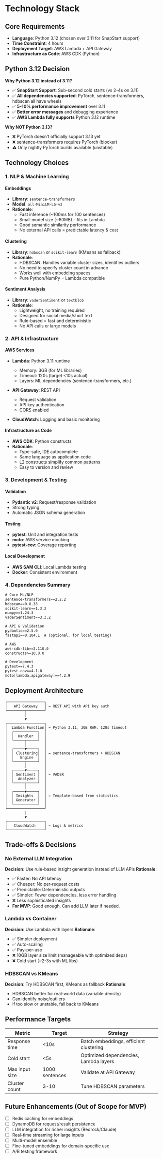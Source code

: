 # Technology Stack

## Core Requirements
- **Language**: Python 3.12 (chosen over 3.11 for SnapStart support)
- **Time Constraint**: 4 hours
- **Deployment Target**: AWS Lambda + API Gateway
- **Infrastructure as Code**: AWS CDK (Python)

## Python 3.12 Decision

**Why Python 3.12 instead of 3.11?**
- ✅ **SnapStart Support**: Sub-second cold starts (vs 2-4s on 3.11)
- ✅ **All dependencies supported**: PyTorch, sentence-transformers, hdbscan all have wheels
- ✅ **5-10% performance improvement** over 3.11
- ✅ **Better error messages** and debugging experience
- ✅ **AWS Lambda fully supports** Python 3.12 runtime

**Why NOT Python 3.13?**
- ❌ PyTorch doesn't officially support 3.13 yet
- ❌ sentence-transformers requires PyTorch (blocker)
- ⚠️ Only nightly PyTorch builds available (unstable)

## Technology Choices

### 1. NLP & Machine Learning

#### Embeddings
- **Library**: `sentence-transformers`
- **Model**: `all-MiniLM-L6-v2`
- **Rationale**:
  - Fast inference (~100ms for 100 sentences)
  - Small model size (~80MB) - fits in Lambda
  - Good semantic similarity performance
  - No external API calls = predictable latency & cost

#### Clustering
- **Library**: `hdbscan` or `scikit-learn` (KMeans as fallback)
- **Rationale**:
  - HDBSCAN: Handles variable cluster sizes, identifies outliers
  - No need to specify cluster count in advance
  - Works well with embedding spaces
  - Pure Python/NumPy = Lambda compatible

#### Sentiment Analysis
- **Library**: `vaderSentiment` or `textblob`
- **Rationale**:
  - Lightweight, no training required
  - Designed for social media/short text
  - Rule-based = fast and deterministic
  - No API calls or large models

### 2. API & Infrastructure

#### AWS Services
- **Lambda**: Python 3.11 runtime
  - Memory: 3GB (for ML libraries)
  - Timeout: 120s (target <10s actual)
  - Layers: ML dependencies (sentence-transformers, etc.)

- **API Gateway**: REST API
  - Request validation
  - API key authentication
  - CORS enabled

- **CloudWatch**: Logging and basic monitoring

#### Infrastructure as Code
- **AWS CDK**: Python constructs
- **Rationale**:
  - Type-safe, IDE autocomplete
  - Same language as application code
  - L2 constructs simplify common patterns
  - Easy to version and review

### 3. Development & Testing

#### Validation
- **Pydantic v2**: Request/response validation
- Strong typing
- Automatic JSON schema generation

#### Testing
- **pytest**: Unit and integration tests
- **moto**: AWS service mocking
- **pytest-cov**: Coverage reporting

#### Local Development
- **AWS SAM CLI**: Local Lambda testing
- **Docker**: Consistent environment

### 4. Dependencies Summary

```txt
# Core ML/NLP
sentence-transformers==2.2.2
hdbscan==0.8.33
scikit-learn==1.3.2
numpy==1.24.3
vaderSentiment==3.3.2

# API & Validation
pydantic==2.5.0
fastapi==0.104.1  # (optional, for local testing)

# AWS
aws-cdk-lib==2.110.0
constructs>=10.0.0

# Development
pytest==7.4.3
pytest-cov==4.1.0
moto[lambda,apigateway]==4.2.9
```

## Deployment Architecture

```
┌─────────────────┐
│   API Gateway   │ ← REST API with API key auth
└────────┬────────┘
         │
         ▼
┌─────────────────┐
│  Lambda Function│ ← Python 3.11, 3GB RAM, 120s timeout
│  ┌───────────┐  │
│  │  Handler  │  │
│  └─────┬─────┘  │
│        │        │
│  ┌─────▼─────┐  │
│  │ Clustering│  │ ← sentence-transformers + HDBSCAN
│  │   Engine  │  │
│  └─────┬─────┘  │
│        │        │
│  ┌─────▼─────┐  │
│  │ Sentiment │  │ ← VADER
│  │  Analyzer │  │
│  └─────┬─────┘  │
│        │        │
│  ┌─────▼─────┐  │
│  │ Insights  │  │ ← Template-based from statistics
│  │ Generator │  │
│  └───────────┘  │
└─────────────────┘
         │
         ▼
┌─────────────────┐
│   CloudWatch    │ ← Logs & metrics
└─────────────────┘
```

## Trade-offs & Decisions

### No External LLM Integration
**Decision**: Use rule-based insight generation instead of LLM APIs
**Rationale**:
- ✅ Faster: No API latency
- ✅ Cheaper: No per-request costs
- ✅ Predictable: Deterministic outputs
- ✅ Simpler: Fewer dependencies, less error handling
- ❌ Less sophisticated insights
- **For MVP**: Good enough. Can add LLM later if needed.

### Lambda vs Container
**Decision**: Use Lambda with layers
**Rationale**:
- ✅ Simpler deployment
- ✅ Auto-scaling
- ✅ Pay-per-use
- ❌ 10GB layer size limit (manageable with optimized deps)
- ❌ Cold start (~2-3s with ML libs)

### HDBSCAN vs KMeans
**Decision**: Try HDBSCAN first, KMeans as fallback
**Rationale**:
- HDBSCAN better for real-world data (variable density)
- Can identify noise/outliers
- If too slow or unstable, fall back to KMeans

## Performance Targets

| Metric | Target | Strategy |
|--------|--------|----------|
| Response time | <10s | Batch embeddings, efficient clustering |
| Cold start | <5s | Optimized dependencies, Lambda layers |
| Max input size | 1000 sentences | Validate at API Gateway |
| Cluster count | 3-10 | Tune HDBSCAN parameters |

## Future Enhancements (Out of Scope for MVP)

- [ ] Redis caching for embeddings
- [ ] DynamoDB for request/result persistence
- [ ] LLM integration for richer insights (Bedrock/Claude)
- [ ] Real-time streaming for large inputs
- [ ] Multi-model ensemble
- [ ] Fine-tuned embeddings for domain-specific use
- [ ] A/B testing framework
